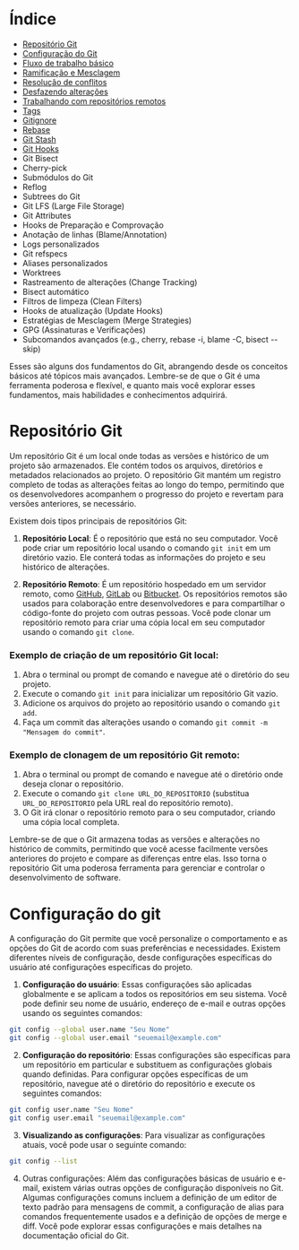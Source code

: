 # Índice
+ [Repositório Git](#repgit)
+ [Configuração do Git](#configgit)
+ [Fluxo de trabalho básico](#fluxotrabalho)
+ [Ramificação e Mesclagem](#ramificamescla)
+ [Resolução de conflitos](#resolucaoconflitos)
+ [Desfazendo alterações](#desfazendoalts)
+ [Trabalhando com repositórios remotos](#trabalhoremoto)
+ [Tags](#tags)
+ [Gitignore](#gitignore)
+ [Rebase](#rebase)
+ [Git Stash](#gitstash)
+ [Git Hooks](#githooks)
+ Git Bisect
+ Cherry-pick
+ Submódulos do Git
+ Reflog
+ Subtrees do Git
+ Git LFS (Large File Storage)
+ Git Attributes
+ Hooks de Preparação e Comprovação
+ Anotação de linhas (Blame/Annotation)
+ Logs personalizados
+ Git refspecs
+ Aliases personalizados
+ Worktrees
+ Rastreamento de alterações (Change Tracking)
+ Bisect automático
+ Filtros de limpeza (Clean Filters)
+ Hooks de atualização (Update Hooks)
+ Estratégias de Mesclagem (Merge Strategies)
+ GPG (Assinaturas e Verificações)
+ Subcomandos avançados (e.g., cherry, rebase -i, blame -C, bisect --skip)

Esses são alguns dos fundamentos do Git, abrangendo desde os conceitos básicos até tópicos mais avançados. Lembre-se de que o Git é uma ferramenta poderosa e flexível, e quanto mais você explorar esses fundamentos, mais habilidades e conhecimentos adquirirá.

# <a name="repgit"></a>Repositório Git

Um repositório Git é um local onde todas as versões e histórico de um projeto são armazenados. Ele contém todos os arquivos, diretórios e metadados relacionados ao projeto. O repositório Git mantém um registro completo de todas as alterações feitas ao longo do tempo, permitindo que os desenvolvedores acompanhem o progresso do projeto e revertam para versões anteriores, se necessário.

Existem dois tipos principais de repositórios Git:

1. **Repositório Local**: É o repositório que está no seu computador. Você pode criar um repositório local usando o comando `git init` em um diretório vazio. Ele conterá todas as informações do projeto e seu histórico de alterações.

2. **Repositório Remoto**: É um repositório hospedado em um servidor remoto, como [GitHub](https://github.com/), [GitLab](https://about.gitlab.com/) ou [Bitbucket](https://bitbucket.org/). Os repositórios remotos são usados para colaboração entre desenvolvedores e para compartilhar o código-fonte do projeto com outras pessoas. Você pode clonar um repositório remoto para criar uma cópia local em seu computador usando o comando `git clone`.

### Exemplo de criação de um repositório Git local:

1. Abra o terminal ou prompt de comando e navegue até o diretório do seu projeto.
2. Execute o comando `git init` para inicializar um repositório Git vazio.
3. Adicione os arquivos do projeto ao repositório usando o comando `git add`.
4. Faça um commit das alterações usando o comando `git commit -m "Mensagem do commit"`.

### Exemplo de clonagem de um repositório Git remoto:

1. Abra o terminal ou prompt de comando e navegue até o diretório onde deseja clonar o repositório.
2. Execute o comando `git clone URL_DO_REPOSITORIO` (substitua `URL_DO_REPOSITORIO` pela URL real do repositório remoto).
3. O Git irá clonar o repositório remoto para o seu computador, criando uma cópia local completa.

Lembre-se de que o Git armazena todas as versões e alterações no histórico de commits, permitindo que você acesse facilmente versões anteriores do projeto e compare as diferenças entre elas. Isso torna o repositório Git uma poderosa ferramenta para gerenciar e controlar o desenvolvimento de software.

# <a name="configgit"></a>Configuração do git

A configuração do Git permite que você personalize o comportamento e as opções do Git de acordo com suas preferências e necessidades. Existem diferentes níveis de configuração, desde configurações específicas do usuário até configurações específicas do projeto.

1. **Configuração do usuário**: Essas configurações são aplicadas globalmente e se aplicam a todos os repositórios em seu sistema. Você pode definir seu nome de usuário, endereço de e-mail e outras opções usando os seguintes comandos:
```bash
git config --global user.name "Seu Nome"
git config --global user.email "seuemail@example.com"
```
2. **Configuração do repositório**: Essas configurações são específicas para um repositório em particular e substituem as configurações globais quando definidas. Para configurar opções específicas de um repositório, navegue até o diretório do repositório e execute os seguintes comandos:
```bash
git config user.name "Seu Nome"
git config user.email "seuemail@example.com"
```
3. **Visualizando as configurações**: Para visualizar as configurações atuais, você pode usar o seguinte comando:
```bash
git config --list
```
4. Outras configurações: Além das configurações básicas de usuário e e-mail, existem várias outras opções de configuração disponíveis no Git. Algumas configurações comuns incluem a definição de um editor de texto padrão para mensagens de commit, a configuração de alias para comandos frequentemente usados e a definição de opções de merge e diff. Você pode explorar essas configurações e mais detalhes na documentação oficial do Git. 
